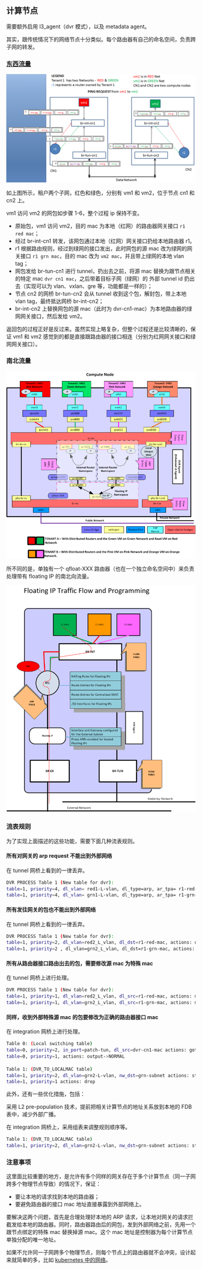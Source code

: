 ## 计算节点
需要额外启用 l3_agent（dvr 模式），以及 metadata agent。

其实，跟传统情况下的网络节点十分类似。每个路由器有自己的命名空间，负责跨子网的转发。

### [东西流量](https://wiki.openstack.org/wiki/Neutron/DVR_L2_Agent)
![How DVR works](../_images/How_DVR_works.png)

如上图所示，租户两个子网，红色和绿色，分别有 vm1 和 vm2，位于节点 cn1 和 cn2 上。

vm1 访问 vm2 的网包如步骤 1-6，整个过程 ip 保持不变。

* 原始包，vm1 访问 vm2，目的 mac 为本地（红网）的路由器网关接口 `r1 red mac`；
* 经过 br-int-cn1 转发，该网包通过本地（红网）网关接口扔给本地路由器 r1。
* r1 根据路由规则，经过到绿网的接口发出，此时网包的源 mac 改为绿网的网关接口 `r1 grn mac`，目的 mac 改为 `vm2 mac`，并且带上绿网的本地 vlan tag；
* 网包发给 br-tun-cn1 进行 tunnel，扔出去之前，将源 mac 替换为跟节点相关的特定 mac `dvr cn1 mac`，之后带着目标子网（绿网）的 外部 tunnel id 扔出去（实现可以为 vlan、vxlan、gre 等，功能都是一样的）；
* 节点 cn2 的网桥 br-tun-cn2 会从 tunnel 收到这个包，解封包，带上本地 vlan tag，最终抵达网桥 br-int-cn2；
* br-int-cn2 上替换网包的源 mac（此时为 dvr-cn1-mac）为本地路由器的绿网网关接口，然后发给 vm2。

返回包的过程正好是反过来。虽然实现上略复杂，但整个过程还是比较清晰的，保证 vm1 和 vm2 感觉到的都是直接跟路由器的接口相连（分别为红网网关接口和绿网网关接口）。


### 南北流量

![不同机器之间子网访问](../_images/dvr_compute_node.png)

所不同的是，单独有一个 qfloat-XXX 路由器（也在一个独立命名空间中）来负责处理带有 floating IP 的南北向流量。

![不同机器之间子网访问](../_images/dvr_compute_node_flow.png)

### 流表规则
为了实现上面描述的这些功能，需要下面几种流表规则。

#### 所有对网关的 arp request 不能出到外部网络
在 tunnel 网桥上看到的一律丢弃。
```sh
DVR PROCESS Table 1 (New table for dvr):
table=1, priority=4, dl_vlan= red1-L-vlan, dl_type=arp, ar_tpa= r1-red-ip actions: drop
table=1, priority=4, dl_vlan= grn1-L-vlan, dl_type=arp, ar_tpa= r1-grn-ip actions: drop
```

#### 所有发往网关的包也不能出到外部网络
在 tunnel 网桥上看到的一律丢弃。
```sh
DVR PROCESS Table 1 (New table for dvr):
table=1, priority=2, dl_vlan=red2_L_vlan, dl_dst=r1-red-mac, actions: drop
table=1, priority=2 , dl_vlan=grn2_L_vlan, dl_dst=r1-grn-mac, actions: drop
```

#### 所有从路由器接口路由出去的包，需要修改源 mac 为特殊 mac
在 tunnel 网桥上进行处理。
```sh
DVR PROCESS Table 1 (New table for dvr):
table=1, priority=1, dl_vlan=red2_L_vlan, dl_src=r1-red-mac, actions: mod_dl_src=dvr-cn1-mac, resubmit(,2)
table=1, priority=1, dl_vlan=grn2_L_vlan, dl_src=r1-grn-mac, actions: mod_dl_src=dvr-cn1-mac, resubmit (,2)
```

#### 同样，收到外部特殊源 mac 的包要修改为正确的路由器接口 mac
在 integration 网桥上进行处理。
```sh
Table 0: (Local switching table)
table=0, priority=2, in_port=patch-tun, dl_src=dvr-cn1-mac actions: goto table 1
table=0, priority=1, actions: output->NORMAL

Table 1: (DVR_TO_LOCALMAC table)
table=1, priority=2, dl_vlan=grn2-L-vlan, nw_dst=grn-subnet actions: strip_vlan, mod_dl_src=r1-grn-MAC,output->port-vm2
table=1, priority=1 actions: drop
```

此外，还有一些优化措施，包括：

采用 L2 pre-population 技术，提前把相关计算节点的地址关系放到本地的 FDB 表中，减少外部广播。

在 integration 网桥上，采用组表来调整规则顺序等。
```sh
Table 1: (DVR_TO_LOCALMAC table)
table=1, priority=2, dl_vlan=grn2-L-vlan, nw_dst=grn-subnet actions: strip_vlan, mod_dl_src=r1-grn-MAC,output->port-vm2
```

### 注意事项

这里面比较重要的地方，是允许有多个同样的网关存在于多个计算节点（同一子网跨多个物理节点导致）的情况下，保证：
* 要让本地的请求找到本地的路由器；
* 要避免路由器的接口 mac 地址直接暴露到外部网络上。

要解决这两个问题，首先是合理处理好本地的 ARP 请求，让本地对网关的请求拦截发给本地的路由器。同时，路由器路由后的网包，发到外部网络之前，先用一个跟节点绑定的特殊 mac 替换掉源 mac。这个 mac 地址是控制器为每个计算节点单独分配的唯一地址。

如果不允许同一子网跨多个物理节点，则每个节点上的路由器就不会冲突，设计起来就简单的多，比如 [kubernetes 中的网络](http://blog.csdn.net/yeasy/article/details/46443933)。


